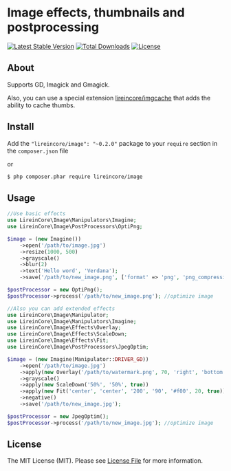 # Image effects, thumbnails and postprocessing

[![Latest Stable Version](https://poser.pugx.org/lireincore/image/v/stable)](https://packagist.org/packages/lireincore/image)
[![Total Downloads](https://poser.pugx.org/lireincore/image/downloads)](https://packagist.org/packages/lireincore/image)
[![License](https://poser.pugx.org/lireincore/image/license)](https://packagist.org/packages/lireincore/image)

## About

Supports GD, Imagick and Gmagick.

Also, you can use a special extension [lireincore/imgcache](https://github.com/lireincore/imgcache) that adds the ability to cache thumbs.

## Install

Add the `"lireincore/image": "~0.2.0"` package to your `require` section in the `composer.json` file

or

``` bash
$ php composer.phar require lireincore/image
```

## Usage

```php
//Use basic effects
use LireinCore\Image\Manipulators\Imagine;
use LireinCore\Image\PostProcessors\OptiPng;

$image = (new Imagine())
    ->open('/path/to/image.jpg')
    ->resize(1000, 500)
    ->grayscale()
    ->blur(2)
    ->text('Hello word', 'Verdana');
    ->save('/path/to/new_image.png', ['format' => 'png', 'png_compression_level' => 7]);

$postProcessor = new OptiPng();
$postProcessor->process('/path/to/new_image.png'); //optimize image

//Also you can add extended effects
use LireinCore\Image\Manipulator;
use LireinCore\Image\Manipulators\Imagine;
use LireinCore\Image\Effects\Overlay;
use LireinCore\Image\Effects\ScaleDown;
use LireinCore\Image\Effects\Fit;
use LireinCore\Image\PostProcessors\JpegOptim;

$image = (new Imagine(Manipulator::DRIVER_GD))
    ->open('/path/to/image.jpg')
    ->apply(new Overlay('/path/to/watermark.png', 70, 'right', 'bottom', '50%', '50%'))
    ->grayscale()
    ->apply(new ScaleDown('50%', '50%', true))
    ->apply(new Fit('center', 'center', '200', '90', '#f00', 20, true))
    ->negative()
    ->save('/path/to/new_image.jpg');

$postProcessor = new JpegOptim();
$postProcessor->process('/path/to/new_image.jpg'); //optimize image
```

## License

The MIT License (MIT). Please see [License File](LICENSE) for more information.